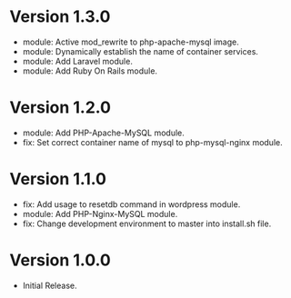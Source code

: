 # Version 1.3.0
- module: Active mod_rewrite to php-apache-mysql image.
- module: Dynamically establish the name of container services.
- module: Add Laravel module.
- module: Add Ruby On Rails module.
# Version 1.2.0
- module: Add PHP-Apache-MySQL module.
- fix: Set correct container name of mysql to php-mysql-nginx module.
# Version 1.1.0
- fix: Add usage to resetdb command in wordpress module.
- module: Add PHP-Nginx-MySQL module.
- fix: Change development environment to master into install.sh file.
# Version 1.0.0
- Initial Release.
